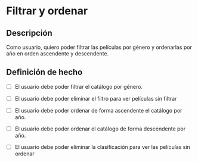 # Filtrar y ordenar

## Descripción

Como usuario, quiero poder filtrar las películas por género y ordenarlas por año en orden ascendente y descendente.

## Definición de hecho

- [ ] El usuario debe poder filtrar el catálogo por género.

- [ ] El usuario debe poder eliminar el filtro para ver películas sin filtrar

- [ ] El usuario debe poder ordenar de forma ascendente el catálogo por año.

- [ ] El usuario debe poder ordenar el catálogo de forma descendente por año.

- [ ] El usuario debe poder eliminar la clasificación para ver las películas sin ordenar